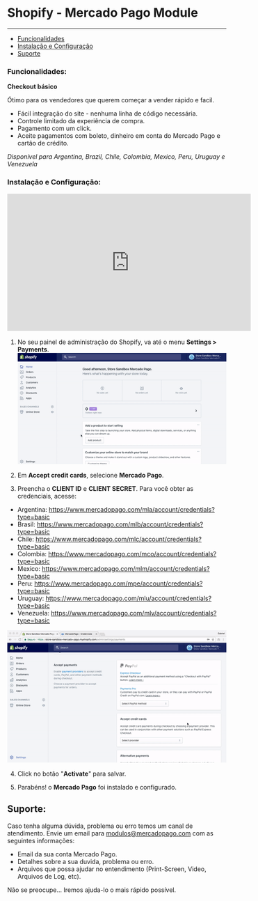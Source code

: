 # Shopify - Mercado Pago Module
---

* [Funcionalidades](#Funcionalidades)
* [Instalação e Configuração](#Instalação-e-Configuração)
* [Suporte](#Suporte)

<a name="Funcionalidades"></a>
### Funcionalidades:

**Checkout básico**

Ótimo para os vendedores que querem começar a vender rápido e facil.

* Fácil integração do site - nenhuma linha de código necessária.
* Controle limitado da experiência de compra.
* Pagamento com um click.
* Aceite pagamentos com boleto, dinheiro em conta do Mercado Pago e cartão de crédito.

_Disponível para Argentina, Brazil, Chile, Colombia, Mexico, Peru, Uruguay e Venezuela_

<a name="Instalação-e-Configuração"></a>
### Instalação e Configuração:

<iframe width="560" height="315" src="https://www.youtube.com/embed/ZLINrH8WB0A" frameborder="0" allowfullscreen=""></iframe>

1. No seu painel de administração do Shopify, va até o menu **Settings > Payments**.
![Config](/images/plugins/modules/shopify/config-1.gif)

2. Em **Accept credit cards**, selecione **Mercado Pago**.
3. Preencha o **CLIENT ID** e **CLIENT SECRET**. Para você obter as credenciais, acesse:

  * Argentina: https://www.mercadopago.com/mla/account/credentials?type=basic
  * Brasil: https://www.mercadopago.com/mlb/account/credentials?type=basic
  * Chile: https://www.mercadopago.com/mlc/account/credentials?type=basic
  * Colombia: https://www.mercadopago.com/mco/account/credentials?type=basic
  * Mexico: https://www.mercadopago.com/mlm/account/credentials?type=basic
  * Peru: https://www.mercadopago.com/mpe/account/credentials?type=basic
  * Uruguay: https://www.mercadopago.com/mlu/account/credentials?type=basic
  * Venezuela: https://www.mercadopago.com/mlv/account/credentials?type=basic

  ![Config](/images/plugins/modules/shopify/config-2.gif)

4. Click no botão "**Activate**" para salvar.

5. Parabéns! o **Mercado Pago** foi instalado e configurado.


<a name="Suporte"></a>
## Suporte: ##

Caso tenha alguma dúvida, problema ou erro temos um canal de atendimento. 
Envie um email para modulos@mercadopago.com com as seguintes informações:

* Email da sua conta Mercado Pago.
* Detalhes sobre a sua duvida, problema ou erro.
* Arquivos que possa ajudar no entendimento (Print-Screen, Video, Arquivos de Log, etc).

Não se preocupe... Iremos ajuda-lo o mais rápido possível.